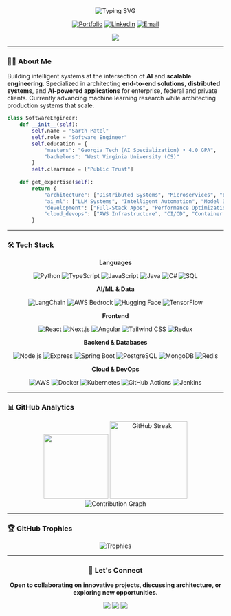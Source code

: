 <div align="center">

<img src="https://readme-typing-svg.demolab.com?font=Fira+Code&weight=600&size=28&duration=2000&pause=500&color=6366F1&center=true&vCenter=true&multiline=true&repeat=false&random=false&width=800&height=100&lines=Sarth+Patel;Software+Engineer+%7C+AI%2FML+Specialist" alt="Typing SVG" />

<p>
  <a href="https://sarthpatel.com"><img src="https://img.shields.io/badge/Portfolio-000000?style=for-the-badge&logo=About.me&logoColor=white" alt="Portfolio"/></a>
  <a href="https://linkedin.com/in/sarthbpatel"><img src="https://img.shields.io/badge/LinkedIn-0A66C2?style=for-the-badge&logo=linkedin&logoColor=white" alt="LinkedIn"/></a>
  <a href="mailto:contact@sarthpatel.com"><img src="https://img.shields.io/badge/Email-EA4335?style=for-the-badge&logo=gmail&logoColor=white" alt="Email"/></a>
</p>

![](https://komarev.com/ghpvc/?username=sarthbpatel&color=6366F1&label=Profile+Views&style=for-the-badge)

</div>

---

### 👨‍💻 About Me

Building intelligent systems at the intersection of **AI** and **scalable engineering**. Specialized in architecting **end-to-end solutions**, **distributed systems**, and **AI-powered applications** for enterprise, federal and private clients. Currently advancing machine learning research while architecting production systems that scale.

```python
class SoftwareEngineer:
    def __init__(self):
        self.name = "Sarth Patel"
        self.role = "Software Engineer"
        self.education = {
            "masters": "Georgia Tech (AI Specialization) • 4.0 GPA",
            "bachelors": "West Virginia University (CS)"
        }
        self.clearance = ["Public Trust"]
    
    def get_expertise(self):
        return {
            "architecture": ["Distributed Systems", "Microservices", "Event-Driven Design"],
            "ai_ml": ["LLM Systems", "Intelligent Automation", "Model Deployment"],
            "development": ["Full-Stack Apps", "Performance Optimization", "API Design"],
            "cloud_devops": ["AWS Infrastructure", "CI/CD", "Container Orchestration"]
        }
```

---

### 🛠️ Tech Stack

<div align="center">

**Languages**

![Python](https://img.shields.io/badge/Python-3776AB?style=plastic&logo=python&logoColor=white) ![TypeScript](https://img.shields.io/badge/TypeScript-3178C6?style=plastic&logo=typescript&logoColor=white) ![JavaScript](https://img.shields.io/badge/JavaScript-F7DF1E?style=plastic&logo=javascript&logoColor=black) ![Java](https://img.shields.io/badge/Java-007396?style=plastic&logo=openjdk&logoColor=white) ![C#](https://img.shields.io/badge/C%23-239120?style=plastic&logo=csharp&logoColor=white) ![SQL](https://img.shields.io/badge/SQL-4479A1?style=plastic&logo=postgresql&logoColor=white)

**AI/ML & Data**

![LangChain](https://img.shields.io/badge/LangChain-121212?style=plastic&logo=chainlink&logoColor=white) ![AWS Bedrock](https://img.shields.io/badge/AWS_Bedrock-FF9900?style=plastic&logo=amazon-aws&logoColor=white) ![Hugging Face](https://img.shields.io/badge/Hugging_Face-FFD21E?style=plastic&logo=huggingface&logoColor=black) ![TensorFlow](https://img.shields.io/badge/TensorFlow-FF6F00?style=plastic&logo=tensorflow&logoColor=white)

**Frontend**

![React](https://img.shields.io/badge/React-61DAFB?style=plastic&logo=react&logoColor=black) ![Next.js](https://img.shields.io/badge/Next.js-000000?style=plastic&logo=next.js&logoColor=white) ![Angular](https://img.shields.io/badge/Angular-DD0031?style=plastic&logo=angular&logoColor=white) ![Tailwind CSS](https://img.shields.io/badge/Tailwind_CSS-38B2AC?style=plastic&logo=tailwind-css&logoColor=white) ![Redux](https://img.shields.io/badge/Redux-764ABC?style=plastic&logo=redux&logoColor=white)

**Backend & Databases**

![Node.js](https://img.shields.io/badge/Node.js-339933?style=plastic&logo=node.js&logoColor=white) ![Express](https://img.shields.io/badge/Express-000000?style=plastic&logo=express&logoColor=white) ![Spring Boot](https://img.shields.io/badge/Spring_Boot-6DB33F?style=plastic&logo=spring-boot&logoColor=white) ![PostgreSQL](https://img.shields.io/badge/PostgreSQL-4169E1?style=plastic&logo=postgresql&logoColor=white) ![MongoDB](https://img.shields.io/badge/MongoDB-47A248?style=plastic&logo=mongodb&logoColor=white) ![Redis](https://img.shields.io/badge/Redis-DC382D?style=plastic&logo=redis&logoColor=white)

**Cloud & DevOps**

![AWS](https://img.shields.io/badge/AWS-232F3E?style=plastic&logo=amazon-aws&logoColor=white) ![Docker](https://img.shields.io/badge/Docker-2496ED?style=plastic&logo=docker&logoColor=white) ![Kubernetes](https://img.shields.io/badge/Kubernetes-326CE5?style=plastic&logo=kubernetes&logoColor=white) ![GitHub Actions](https://img.shields.io/badge/GitHub_Actions-2088FF?style=plastic&logo=github-actions&logoColor=white) ![Jenkins](https://img.shields.io/badge/Jenkins-D24939?style=plastic&logo=jenkins&logoColor=white)

</div>

---

### 📊 GitHub Analytics

<div align="center">
  <img height="150em" src="https://github-readme-stats.vercel.app/api/top-langs/?username=sarthbpatel&layout=compact&langs_count=8&theme=react&hide_border=true&bg_color=0D1117&title_color=6366F1&text_color=C9D1D9"/>
  <img height="180em" src="https://github-readme-streak-stats.herokuapp.com/?user=sarthbpatel&theme=react&hide_border=true&background=0D1117&ring=6366F1&fire=6366F1&currStreakLabel=6366F1" alt="GitHub Streak"/>
</div>

<div align="center">
  <img src="https://github-readme-activity-graph.vercel.app/graph?username=sarthbpatel&custom_title=Contribution%20Graph&bg_color=0D1117&color=6366F1&line=6366F1&point=C9D1D9&area_color=6366F1&area=true&hide_border=true" alt="Contribution Graph"/>
</div>

---

### 🏆 GitHub Trophies

<div align="center">
  <img src="https://github-profile-trophy.vercel.app/?username=sarthbpatel&theme=algolia&no-frame=true&no-bg=true&column=7&margin-w=15&margin-h=15" alt="Trophies"/>
</div>

---


<div align="center">

### 🤝 Let's Connect

**Open to collaborating on innovative projects, discussing architecture, or exploring new opportunities.**

[<img src="https://img.shields.io/badge/Portfolio-Visit_Site-6366F1?style=for-the-badge&logo=google-chrome&logoColor=white" />](https://sarthpatel.com)
[<img src="https://img.shields.io/badge/LinkedIn-Connect-0A66C2?style=for-the-badge&logo=linkedin&logoColor=white" />](https://linkedin.com/in/sarthbpatel)
[<img src="https://img.shields.io/badge/Email-Reach_Out-EA4335?style=for-the-badge&logo=gmail&logoColor=white" />](mailto:contact@sarthpatel.com)

</div>